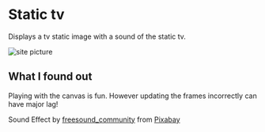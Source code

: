 # Static tv

Displays a tv static image with a sound of the static tv.

![site picture](example.png "site picture")

## What I found out

Playing with the canvas is fun.
However updating the frames incorrectly can have major lag!


Sound Effect by <a href="https://pixabay.com/users/freesound_community-46691455/?utm_source=link-attribution&utm_medium=referral&utm_campaign=music&utm_content=6411">freesound_community</a> from <a href="https://pixabay.com//?utm_source=link-attribution&utm_medium=referral&utm_campaign=music&utm_content=6411">Pixabay</a>